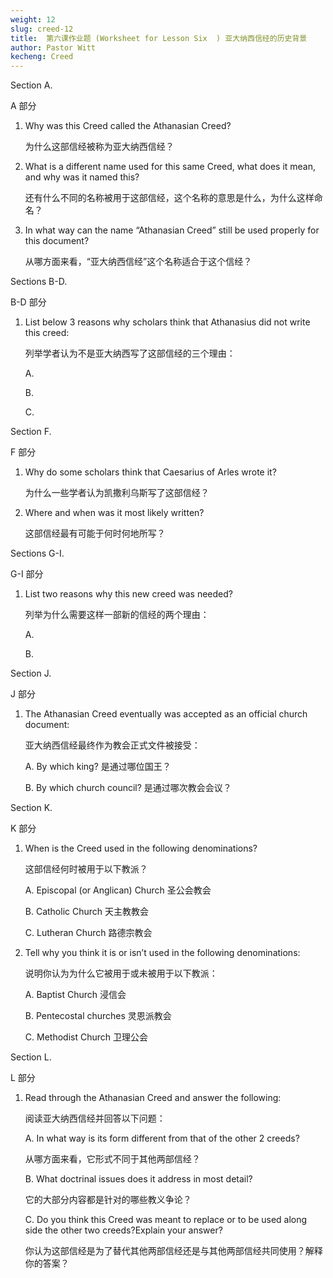 ```yaml
---
weight: 12
slug: creed-12
title:  第六课作业题 (Worksheet for Lesson Six  ) 亚大纳西信经的历史背景
author: Pastor Witt
kecheng: Creed
---
```



Section A. 

A 部分

1. Why was this Creed called the Athanasian Creed?

    为什么这部信经被称为亚大纳西信经？

2. What is a different name used for this same Creed, what does it mean, and why was it named this?

    还有什么不同的名称被用于这部信经，这个名称的意思是什么，为什么这样命名？

3. In what way can the name “Athanasian Creed” still be used properly for this document?

    从哪方面来看，“亚大纳西信经”这个名称适合于这个信经？

Sections B-D. 

B-D 部分

1. List below 3 reasons why scholars think that Athanasius did not write this creed:

    列举学者认为不是亚大纳西写了这部信经的三个理由：

    A.

    B.

    C.

Section F. 

F 部分

1. Why do some scholars think that Caesarius of Arles wrote it?

    为什么一些学者认为凯撒利乌斯写了这部信经？

2. Where and when was it most likely written?

    这部信经最有可能于何时何地所写？

Sections G-I. 

G-I 部分

1. List two reasons why this new creed was needed? 

    列举为什么需要这样一部新的信经的两个理由：

    A.

    B.

Section J. 

J 部分

1. The Athanasian Creed eventually was accepted as an official church document:

    亚大纳西信经最终作为教会正式文件被接受：

    A. By which king? 是通过哪位国王？

    B. By which church council? 是通过哪次教会会议？
    
Section K. 

K 部分

1. When is the Creed used in the following denominations?

    这部信经何时被用于以下教派？

    A. Episcopal (or Anglican) Church 圣公会教会

    B. Catholic Church 天主教教会

    C. Lutheran Church 路德宗教会

2. Tell why you think it is or isn’t used in the following denominations:

    说明你认为为什么它被用于或未被用于以下教派：

    A. Baptist Church 浸信会

    B. Pentecostal churches 灵恩派教会

    C. Methodist Church 卫理公会

Section L. 

L 部分

1. Read through the Athanasian Creed and answer the following:

    阅读亚大纳西信经并回答以下问题：

    A. In what way is its form different from that of the other 2 creeds?

    从哪方面来看，它形式不同于其他两部信经？

    B. What doctrinal issues does it address in most detail?

    它的大部分内容都是针对的哪些教义争论？

    C. Do you think this Creed was meant to replace or to be used along side the other two creeds?Explain your answer?

    你认为这部信经是为了替代其他两部信经还是与其他两部信经共同使用？解释你的答案？
